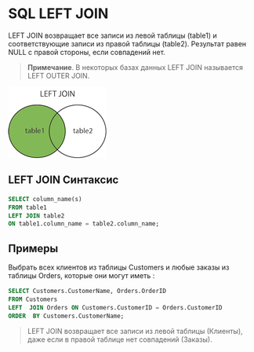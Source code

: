 # SQL  LEFT JOIN

LEFT JOIN возвращает все записи из левой таблицы (table1) и соответствующие записи из правой таблицы (table2). Результат равен NULL с правой стороны, если совпадений нет.

> **Примечание**. В некоторых базах данных LEFT JOIN называется LEFT OUTER JOIN.
> 

![LEFT JOIN](/images/img_leftjoin.gif)

## LEFT JOIN Синтаксис

``` SQL
SELECT column_name(s) 
FROM table1 
LEFT JOIN table2
ON table1.column_name = table2.column_name;
```

## Примеры

Выбрать всех клиентов из таблицы Customers и любые заказы из таблицы Orders, которые они могут иметь :
``` SQL
SELECT Customers.CustomerName, Orders.OrderID
FROM Customers
LEFT  JOIN Orders ON Customers.CustomerID = Orders.CustomerID
ORDER  BY Customers.CustomerName;
```

> LEFT JOIN возвращает все записи из левой таблицы (Клиенты), даже если в правой таблице нет совпадений (Заказы).
